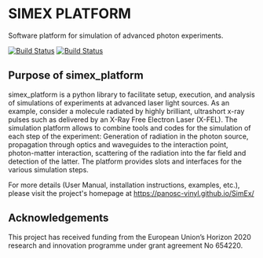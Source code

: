SIMEX PLATFORM
==================

Software platform for simulation of advanced photon experiments.

[![Build Status](https://travis-ci.org/PaNOSC-ViNYL/SimEx.svg?branch=master)](https://travis-ci.org/PaNOSC-ViNYL/SimEx)
[![Build Status](https://travis-ci.org/PaNOSC-ViNYL/SimEx.svg?branch=develop)](https://travis-ci.org/PaNOSC-ViNYL/SimEx)




## Purpose of simex_platform

simex_platform is a python library to facilitate setup, execution, and analysis of
simulations of experiments at advanced laser light sources.
As an example, consider a molecule radiated by highly brilliant,
ultrashort x-ray pulses such as delivered by an X-Ray Free Electron Laser (X-FEL).
The simulation platform allows to combine tools and codes for the
simulation of each step of the experiment: Generation of radiation in the
photon source, propagation through optics and waveguides to the interaction
point, photon-matter interaction, scattering of the radiation into the far
field and detection of the latter. The platform provides slots and
interfaces for the various simulation steps.

For more details (User Manual, installation instructions, examples, etc.),
please visit the project's homepage at https://panosc-vinyl.github.io/SimEx/

## Acknowledgements
This project has received funding from the European Union’s Horizon 2020 research and innovation programme under grant agreement No 654220.

